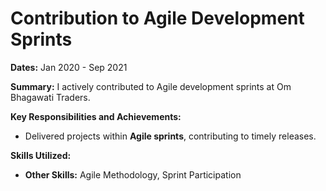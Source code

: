# Contribution to Agile Development Sprints

**Dates:** Jan 2020 - Sep 2021

**Summary:**
I actively contributed to Agile development sprints at Om Bhagawati Traders.

**Key Responsibilities and Achievements:**
* Delivered projects within **Agile sprints**, contributing to timely releases.

**Skills Utilized:**
* **Other Skills:** Agile Methodology, Sprint Participation